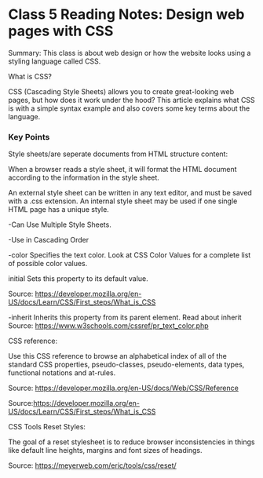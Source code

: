 
# Class 5 Reading Notes: Design web pages with CSS

Summary: This class is about web design or how the website looks using a styling language called CSS.

What is CSS?

CSS (Cascading Style Sheets) allows you to create great-looking web pages, but how does it work under the hood? This article explains what CSS is with a simple syntax example and also covers some key terms about the language.

### Key Points

Style sheets/are seperate documents from HTML structure content:

When a browser reads a style sheet, it will format the HTML document according to the information in the style sheet.

An external style sheet can be written in any text editor, and must be saved with a .css extension.
An internal style sheet may be used if one single HTML page has a unique style.

-Can Use Multiple Style Sheets.

-Use in Cascading Order

-color Specifies the text color. Look at CSS Color Values for a complete list of possible color values.

initial Sets this property to its default value.

Source: <https://developer.mozilla.org/en-US/docs/Learn/CSS/First_steps/What_is_CSS>

-inherit Inherits this property from its parent element. Read about inherit
Source: <https://www.w3schools.com/cssref/pr_text_color.php>

CSS reference:

Use this CSS reference to browse an alphabetical index of all of the standard CSS properties, pseudo-classes, pseudo-elements, data types, functional notations and at-rules.

Source: <https://developer.mozilla.org/en-US/docs/Web/CSS/Reference>

Source:<https://developer.mozilla.org/en-US/docs/Learn/CSS/First_steps/What_is_CSS>

CSS Tools Reset Styles:

The goal of a reset stylesheet is to reduce browser inconsistencies in things like default line heights, margins and font sizes of headings.

Source: <https://meyerweb.com/eric/tools/css/reset/>
